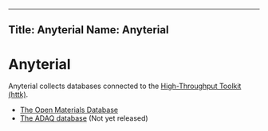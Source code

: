 -----------
Title: Anyterial
Name: Anyterial
-----------

Anyterial
=========

Anyterial collects databases connected to the [High-Throughput Toolkit (httk)](https://httk.org/).

* [The Open Materials Database](https://openmaterialsdb.se)
* [The ADAQ database](https://defects.anyterial.se) (Not yet released)
